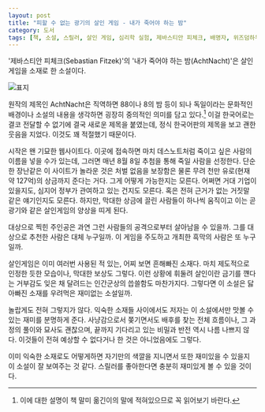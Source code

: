 ```yaml
---
layout: post
title: "피할 수 없는 광기의 살인 게임 - 내가 죽어야 하는 밤"
category: 도서
tags: [책, 소설, 스릴러, 살인 게임, 심리학 실험, 제바스티안 피체크, 배명자, 위즈덤하우스, 서평]
---
```


'제바스티안 피체크(Sebastian Fitzek)'의
'내가 죽어야 하는 밤(AchtNacht)'은
살인 게임을 소재로 한 소설이다.

![표지](https://lh3.googleusercontent.com/pxUsXSH8jeA4npGrLutp36vC4-LGh9nT9qgokm90lXpakdt7ojtOEtCULuR3tKRMFUttU43btG8bHw=s480)

원작의 제목인 AchtNacht은 직역하면 88이나 8의 밤 등이 되나
독일이라는 문화적인 배경이나 소설의 내용을 생각하면 굉장히 중의적인 의미를 담고 있다.[^1]
이걸 한국어로는 결코 전달할 수 없기에 결국 새로운 제목을 붙였는데,
정식 한국어판의 제목을 보고 괜한 웃음을 지었다.
이것도 꽤 적절했기 때문이다.

[^1]: 이에 대한 설명이 책 말미 옮긴이의 말에 적혀있으므로 꼭 읽어보기 바란다.

시작은 왠 기묘한 웹사이트다.
이곳에 접속하면 마치 데스노트처럼 죽이고 싶은 사람의 이름을 넣을 수가 있는데,
그러면 매년 8월 8일 추첨을 통해 죽일 사람을 선정한다.
단순한 장난같은 이 사이트가 놀라운 것은
처벌 없음을 보장함은 물론 무려 천만 유로(현재 약 127억)의 상금까지 준다는 거다.
그게 어떻게 가능한지는 모른다.
어쩌면 거대 기업이 있을지도, 심지어 정부가 관여하고 있는 건지도 모른다.
혹은 전혀 근거가 없는 거짓말 같은 얘기인지도 모른다.
하지만, 막대한 상금에 끌린 사람들이 하나씩 움직이고
이는 곧 광기와 같은 살인게임의 양상을 띠게 된다.

대상으로 찍힌 주인공은 과연 그런 사람들의 공격으로부터 살아남을 수 있을까.
그를 대상으로 추천한 사람은 대체 누구일까.
이 게임을 주도하고 개최한 흑막의 사람은 또 누구일까.

살인게임은 이미 여러번 사용된 적 있는,
어찌 보면 흔해빠진 소재다.
마치 제도적으로 인정한 듯한 모습이나,
막대한 보상도 그렇다.
이런 상황에 휘둘려 살인이란 금기를 꺤다는 거부감도 잊은 채 달려드는 인간군상의 씁쓸함도 마찬가지다.
그렇다면 이 소설은 닳아빠진 소재를 우려먹은 재미없는 소설일까.

놀랍게도 전혀 그렇지가 않다.
익숙한 소재들 사이에서도 저자는 이 소설에서만 맛볼 수 있는 재미를 분명하게 준다.
사냥감으로서 쫒기면서도 배후를 찾는 전체 흐름이나,
그 과정의 풀이와 묘사도 괜찮으며,
끝까지 기다리고 있는 비밀과 반전 역시 나름 나쁘지 않다.
이것들이 전혀 예상할 수 없다거나 한 것은 아니었음에도 그렇다.

이미 익숙한 소재로도 어떻게하면 자기만의 색깔을 지니면서 또한 재미있을 수 있을지
이 소설이 잘 보여주는 것 같다.
스릴러를 좋아한다면 충분히 재미있게 볼 수 있을 것이다.
